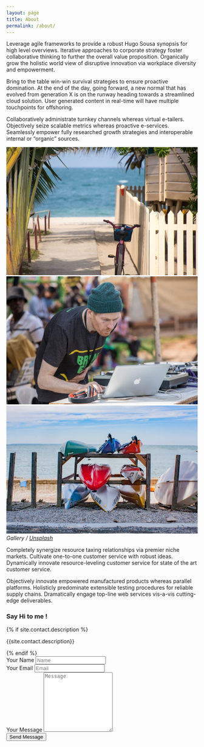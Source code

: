```yaml
---
layout: page
title: About
permalink: /about/
---
```


Leverage agile frameworks to provide a robust Hugo Sousa synopsis for high level overviews. Iterative approaches to corporate strategy foster collaborative thinking to further the overall value proposition. Organically grow the holistic world view of disruptive innovation via workplace diversity and empowerment.

Bring to the table win-win survival strategies to ensure proactive domination. At the end of the day, going forward, a new normal that has evolved from generation X is on the runway heading towards a streamlined cloud solution. User generated content in real-time will have multiple touchpoints for offshoring.

Collaboratively administrate turnkey channels whereas virtual e-tailers. Objectively seize scalable metrics whereas proactive e-services. Seamlessly empower fully researched growth strategies and interoperable internal or “organic” sources.

<div class="gallery-box">
  <div class="gallery">
    <img src="/images/102.jpg">
    <img src="/images/105.jpg">
    <img src="/images/107.jpg">
  </div>
  <em>Gallery / <a href="https://unsplash.com/" target="_blank">Unsplash</a></em>
</div>

Completely synergize resource taxing relationships via premier niche markets. Cultivate one-to-one customer service with robust ideas. Dynamically innovate resource-leveling customer service for state of the art customer service.

Objectively innovate empowered manufactured products whereas parallel platforms. Holisticly predominate extensible testing procedures for reliable supply chains. Dramatically engage top-line web services vis-a-vis cutting-edge deliverables.

### Say Hi to me !

<div class="form-box">
  <div class="contact-head">
    {% if site.contact.description %}
      <p class="page-description">{{site.contact.description}}</p>
    {% endif %}
  </div>
  <form class="form" action="{% if site.data.settings.contact.email %}https://formspree.io/{{site.data.settings.contact.email}}{% else %}#{% endif %}" method="POST">
    <div class="form__group">
      <label class="form__label screen-reader-text" for="form-name">Your Name</label>
      <input class="form__input" id="form-name" type="text" name="name" placeholder="Name" required>
    </div>
    <div class="form__group">
      <label class="form__label screen-reader-text" for="form-email">Your Email</label>
      <input class="form__input" id="form-email" type="email" name="_replyto" placeholder="Email" required>
    </div>
    <div class="form__group">
      <label class="form__label screen-reader-text" for="form-text">Your Message</label>
      <textarea class="form__input" id="form-text" name="text" rows="10" placeholder="Message" required></textarea>
    </div>
    <div class="form__group">
      <button class="button button--primary" type="submit">Send Message</button>
    </div>
  </form>
</div>